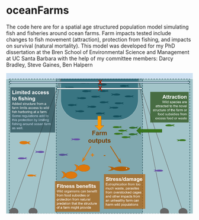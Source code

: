 # oceanFarms

The code here are for a spatial age structured population model simulating fish and fisheries around ocean farms. Farm impacts tested include changes to fish movement (attraction), protection from fishing, and impacts on survival (natural mortality). This model was developed for my PhD dissertation at the Bren School of Environmental Science and Management at UC Santa Barbara with the help of my committee members: Darcy Bradley, Steve Gaines, Ben Halpern


![Diagram of ocean farm with key parameters explained](imgs/aqFish_fig1.png)
